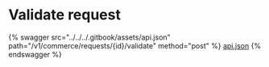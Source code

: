# Validate request

{% swagger src="../../../.gitbook/assets/api.json" path="/v1/commerce/requests/{id}/validate" method="post" %}
[api.json](../../../.gitbook/assets/api.json)
{% endswagger %}
